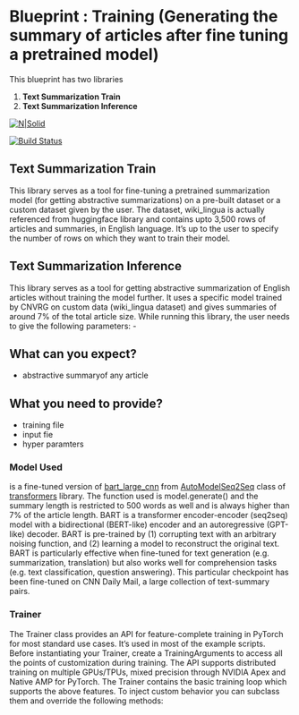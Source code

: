 # Blueprint : Training (Generating the summary of articles after fine tuning a pretrained model)
This blueprint has two libraries
1. **Text Summarization Train**
2. **Text Summarization Inference**

[![N|Solid](https://cldup.com/dTxpPi9lDf.thumb.png)](https://nodesource.com/products/nsolid)

[![Build Status](https://travis-ci.org/joemccann/dillinger.svg?branch=master)](https://travis-ci.org/joemccann/dillinger)
## Text Summarization Train
This library serves as a tool for fine-tuning a pretrained summarization model (for getting abstractive summarizations) on a pre-built dataset or a custom dataset given by the user. The dataset, wiki_lingua is actually referenced from huggingface library and contains upto 3,500 rows of articles and summaries, in English language. It’s up to the user to specify the number of rows on which they want to train their model. 
## Text Summarization Inference
This library serves as a tool for getting abstractive summarization of English articles without training the model further. It uses a specific model trained by CNVRG on custom data (wiki_lingua dataset) and gives summaries of around 7% of the total article size. While running this library, the user needs to give the following parameters: -
## What can you expect?
- abstractive summaryof any article


## What you need to provide?
- training file
- input fie
- hyper paramters


### Model Used
is a fine-tuned version of [bart_large_cnn](https://huggingface.co/facebook/bart-large-cnn) from [AutoModelSeq2Seq](https://huggingface.co/transformers/model_doc/encoderdecoder.html) class of [transformers](https://huggingface.co/transformers/) library. The function used is model.generate() and the summary length is restricted to 500 words as well and is always higher than 7% of the article length.
BART is a transformer encoder-encoder (seq2seq) model with a bidirectional (BERT-like) encoder and an autoregressive (GPT-like) decoder. BART is pre-trained by (1) corrupting text with an arbitrary noising function, and (2) learning a model to reconstruct the original text.
BART is particularly effective when fine-tuned for text generation (e.g. summarization, translation) but also works well for comprehension tasks (e.g. text classification, question answering). This particular checkpoint has been fine-tuned on CNN Daily Mail, a large collection of text-summary pairs.
### Trainer
The Trainer class provides an API for feature-complete training in PyTorch for most standard use cases. It’s used in most of the example scripts.
Before instantiating your Trainer, create a TrainingArguments to access all the points of customization during training.
The API supports distributed training on multiple GPUs/TPUs, mixed precision through NVIDIA Apex and Native AMP for PyTorch.
The Trainer contains the basic training loop which supports the above features. To inject custom behavior you can subclass them and override the following methods:
